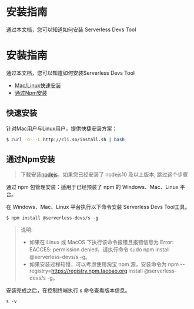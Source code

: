 # 安装指南

通过本文档，您可以知道如何安装 Serverless Devs Tool

# 安装指南

通过本文档，您可以知道如何安装Serverless Devs Tool

- [Mac/Linux快速安装](#快速安装)
- [通过Npm安装](#通过Npm安装)

## 快速安装

针对Mac用户与Linux用户，提供快捷安装方案：

```bash
$ curl -o- -L http://cli.so/install.sh | bash
```


## 通过Npm安装

> 下载安装[nodejs](http://s-dev.functioncompute.com/nodejs14/node-v14.15.0-x64.msi)，如果您已经安装了 nodejs10 及以上版本, 跳过这个步骤

通过 npm 包管理安装：适用于已经预装了 npm 的 Windows、Mac、Linux 平台。

在 Windows、Mac、Linux 平台执行以下命令安装 Serverless Devs Tool工具。

```
$ npm install @serverless-devs/s -g
```

> 说明:   
>  - 如果在 Linux 或 MacOS 下执行该命令报错且报错信息为 Error: EACCES: permission denied，请执行命令 sudo npm install @serverless-devs/s -g。   
>  - 如果安装过程较慢，可以考虑使用淘宝 npm 源，安装命令为 npm --registry=https://registry.npm.taobao.org install @serverless-devs/s -g。

安装完成之后，在控制终端执行 s 命令查看版本信息。

```
s -v
```
